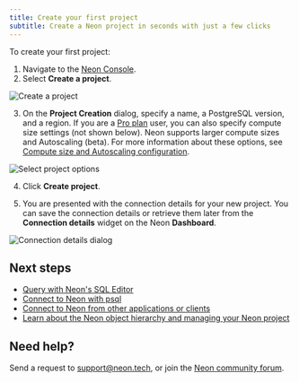 ```yaml
---
title: Create your first project
subtitle: Create a Neon project in seconds with just a few clicks
---
```


To create your first project:

1. Navigate to the [Neon Console](https://console.neon.tech).
2. Select **Create a project**.

![Create a project](/docs/get-started-with-neon/create_project.png)

3. On the **Project Creation** dialog, specify a name, a PostgreSQL version, and a region. If you are a [Pro plan](../introduction/pro-plan) user, you can also specify compute size settings (not shown below). Neon supports larger compute sizes and Autoscaling (beta). For more information about these options, see [Compute size and Autoscaling configuration](../manage/endpoints#compute-size-and-autoscaling-configuration).

![Select project options](/docs/get-started-with-neon/select_project_options.png)

4. Click **Create project**.

5. You are presented with the connection details for your new project. You can save the connection details or retrieve them later from the **Connection details** widget on the Neon **Dashboard**.

![Connection details dialog](/docs/get-started-with-neon/connection_details_modal.png)

## Next steps

- [Query with Neon's SQL Editor](../get-started-with-neon/query-with-neon-sql-editor)
- [Connect to Neon with psql](../get-started-with-neon/query-with-psql-editor)
- [Connect to Neon from other applications or clients](../connect/connect-from-any-app)
- [Learn about the Neon object hierarchy and managing your Neon project](../manage/overview)

## Need help?

Send a request to [support@neon.tech](mailto:support@neon.tech), or join the [Neon community forum](https://community.neon.tech/).
